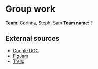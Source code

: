 # Group work

**Team**: Corinna, Steph, Sam
**Team name**: ?

## External sources

- [Google DOC](https://docs.google.com/document/d/12173o91FHXsENEG8Vtht3vuFbn5maYVJ-es2wjgzPfc/edit?tab=t.0)
- [FigJam](https://www.figma.com/board/AG2D2oMsvGL5tCvLJx2GYA/Week-5-Group-Project?node-id=0-1&p=f&t=XzcIwK7CqB8d4Wqq-0)
- [Trello](https://trello.com/w/week5groupproject)